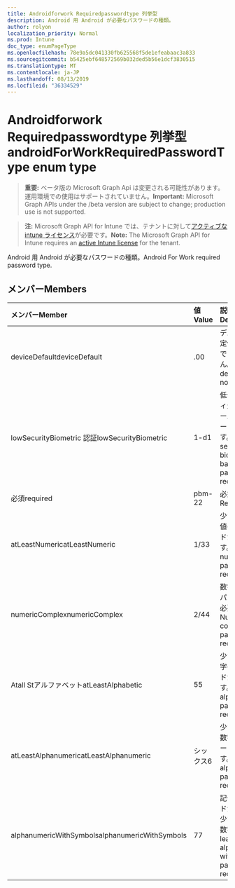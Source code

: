 ```yaml
---
title: Androidforwork Requiredpasswordtype 列挙型
description: Android 用 Android が必要なパスワードの種類。
author: rolyon
localization_priority: Normal
ms.prod: Intune
doc_type: enumPageType
ms.openlocfilehash: 78e9a5dc041330fb625568f5de1efeabaac3a833
ms.sourcegitcommit: b5425ebf648572569b032ded5b56e1dcf3830515
ms.translationtype: MT
ms.contentlocale: ja-JP
ms.lasthandoff: 08/13/2019
ms.locfileid: "36334529"
---
```

# <a name="androidforworkrequiredpasswordtype-enum-type"></a><span data-ttu-id="88db7-103">Androidforwork Requiredpasswordtype 列挙型</span><span class="sxs-lookup"><span data-stu-id="88db7-103">androidForWorkRequiredPasswordType enum type</span></span>

> <span data-ttu-id="88db7-104">**重要:** ベータ版の Microsoft Graph Api は変更される可能性があります。運用環境での使用はサポートされていません。</span><span class="sxs-lookup"><span data-stu-id="88db7-104">**Important:** Microsoft Graph APIs under the /beta version are subject to change; production use is not supported.</span></span>

> <span data-ttu-id="88db7-105">**注:** Microsoft Graph API for Intune では、テナントに対して[アクティブな intune ライセンス](https://go.microsoft.com/fwlink/?linkid=839381)が必要です。</span><span class="sxs-lookup"><span data-stu-id="88db7-105">**Note:** The Microsoft Graph API for Intune requires an [active Intune license](https://go.microsoft.com/fwlink/?linkid=839381) for the tenant.</span></span>

<span data-ttu-id="88db7-106">Android 用 Android が必要なパスワードの種類。</span><span class="sxs-lookup"><span data-stu-id="88db7-106">Android For Work required password type.</span></span>

## <a name="members"></a><span data-ttu-id="88db7-107">メンバー</span><span class="sxs-lookup"><span data-stu-id="88db7-107">Members</span></span>
|<span data-ttu-id="88db7-108">メンバー</span><span class="sxs-lookup"><span data-stu-id="88db7-108">Member</span></span>|<span data-ttu-id="88db7-109">値</span><span class="sxs-lookup"><span data-stu-id="88db7-109">Value</span></span>|<span data-ttu-id="88db7-110">説明</span><span class="sxs-lookup"><span data-stu-id="88db7-110">Description</span></span>|
|:---|:---|:---|
|<span data-ttu-id="88db7-111">deviceDefault</span><span class="sxs-lookup"><span data-stu-id="88db7-111">deviceDefault</span></span>|<span data-ttu-id="88db7-112">.0</span><span class="sxs-lookup"><span data-stu-id="88db7-112">0</span></span>|<span data-ttu-id="88db7-113">デバイスの既定値。意図的ではありません。</span><span class="sxs-lookup"><span data-stu-id="88db7-113">Device default value, no intent.</span></span>|
|<span data-ttu-id="88db7-114">lowSecurityBiometric 認証</span><span class="sxs-lookup"><span data-stu-id="88db7-114">lowSecurityBiometric</span></span>|<span data-ttu-id="88db7-115">1-d</span><span class="sxs-lookup"><span data-stu-id="88db7-115">1</span></span>|<span data-ttu-id="88db7-116">低セキュリティ生体認証ベースのパスワードが必要です。</span><span class="sxs-lookup"><span data-stu-id="88db7-116">Low security biometrics based password required.</span></span>|
|<span data-ttu-id="88db7-117">必須</span><span class="sxs-lookup"><span data-stu-id="88db7-117">required</span></span>|<span data-ttu-id="88db7-118">pbm-2</span><span class="sxs-lookup"><span data-stu-id="88db7-118">2</span></span>|<span data-ttu-id="88db7-119">必須です。</span><span class="sxs-lookup"><span data-stu-id="88db7-119">Required.</span></span>|
|<span data-ttu-id="88db7-120">atLeastNumeric</span><span class="sxs-lookup"><span data-stu-id="88db7-120">atLeastNumeric</span></span>|<span data-ttu-id="88db7-121">1/3</span><span class="sxs-lookup"><span data-stu-id="88db7-121">3</span></span>|<span data-ttu-id="88db7-122">少なくとも数値のパスワードが必要です。</span><span class="sxs-lookup"><span data-stu-id="88db7-122">At least numeric password required.</span></span>|
|<span data-ttu-id="88db7-123">numericComplex</span><span class="sxs-lookup"><span data-stu-id="88db7-123">numericComplex</span></span>|<span data-ttu-id="88db7-124">2/4</span><span class="sxs-lookup"><span data-stu-id="88db7-124">4</span></span>|<span data-ttu-id="88db7-125">数字の複雑なパスワードが必要です。</span><span class="sxs-lookup"><span data-stu-id="88db7-125">Numeric complex password required.</span></span>|
|<span data-ttu-id="88db7-126">Atall Stアルファベット</span><span class="sxs-lookup"><span data-stu-id="88db7-126">atLeastAlphabetic</span></span>|<span data-ttu-id="88db7-127">5</span><span class="sxs-lookup"><span data-stu-id="88db7-127">5</span></span>|<span data-ttu-id="88db7-128">少なくとも英字のパスワードが必要です。</span><span class="sxs-lookup"><span data-stu-id="88db7-128">At least alphabetic password required.</span></span>|
|<span data-ttu-id="88db7-129">atLeastAlphanumeric</span><span class="sxs-lookup"><span data-stu-id="88db7-129">atLeastAlphanumeric</span></span>|<span data-ttu-id="88db7-130">シックス</span><span class="sxs-lookup"><span data-stu-id="88db7-130">6</span></span>|<span data-ttu-id="88db7-131">少なくとも英数字のパスワードが必要です。</span><span class="sxs-lookup"><span data-stu-id="88db7-131">At least alphanumeric password required.</span></span>|
|<span data-ttu-id="88db7-132">alphanumericWithSymbols</span><span class="sxs-lookup"><span data-stu-id="88db7-132">alphanumericWithSymbols</span></span>|<span data-ttu-id="88db7-133">7</span><span class="sxs-lookup"><span data-stu-id="88db7-133">7</span></span>|<span data-ttu-id="88db7-134">記号パスワードが必要な、少なくとも英数字。</span><span class="sxs-lookup"><span data-stu-id="88db7-134">At least alphanumeric with symbols password required.</span></span>|



